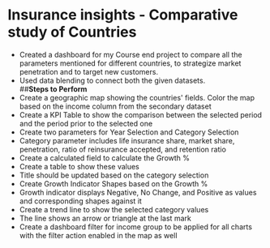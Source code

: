 # Insurance insights - Comparative study of Countries

- Created a dashboard for my Course end project to compare all the parameters mentioned for different countries, to strategize market penetration and to target new customers.  
- Used data blending to connect both the given datasets.  
##**Steps to Perform**
- Create a geographic map showing the countries' fields. Color the map based on the income column from the secondary dataset  
- Create a KPI Table to show the comparison between the selected period and the period prior to the selected one  
- Create two parameters for Year Selection and Category Selection  
- Category parameter includes life insurance share, market share, penetration, ratio of reinsurance accepted, and retention ratio  
- Create a calculated field to calculate the Growth %  
- Create a table to show these values  
- Title should be updated based on the category selection  
- Create Growth Indicator Shapes based on the Growth %  
- Growth indicator displays Negative, No Change, and Positive as values and corresponding shapes against it  
- Create a trend line to show the selected category values  
- The line shows an arrow or triangle at the last mark  
- Create a dashboard filter for income group to be applied for all charts with the filter action enabled in the map as well  

